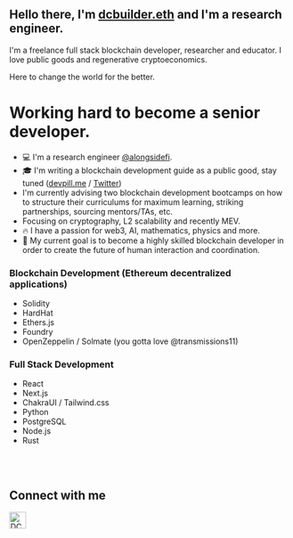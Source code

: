 ## Hello there, I'm [dcbuilder.eth](https://twitter.com/DCbuild3r) and I'm a research engineer.

I'm a freelance full stack blockchain developer, researcher and educator. I love public goods and regenerative cryptoeconomics.

Here to change the world for the better.

# Working hard to become a senior developer.  

- 💻 I'm a research engineer [@alongsidefi](https://twitter.com/alongsidefi).
- 🎓 I'm writing a blockchain development guide as a public good, stay tuned ([devpill.me](http://devpill.me/) / [Twitter](https://twitter.com/devpillme))
- I'm currently advising two blockchain development bootcamps on how to structure their curriculums for maximum learning, striking partnerships, sourcing mentors/TAs, etc.
- Focusing on cryptography, L2 scalability and recently MEV.
- 🔥 I have a passion for web3, AI, mathematics, physics and more.
- 🎯 My current goal is to become a highly skilled blockchain developer in order to create the future of human interaction and coordination.

### Blockchain Development (Ethereum decentralized applications)

- Solidity
- HardHat
- Ethers.js
- Foundry
- OpenZeppelin / Solmate (you gotta love @transmissions11)

### Full Stack Development

- React
- Next.js
- ChakraUI / Tailwind.css
- Python
- PostgreSQL
- Node.js
- Rust

<br />

<br /> 

[twitter]: https://twitter.com/DCbuild3r 

## Connect with me

[<img align="left" alt="DCBuilder | Twitter" width="30px" src="https://cdn.jsdelivr.net/npm/simple-icons@v3/icons/twitter.svg" />][twitter]
